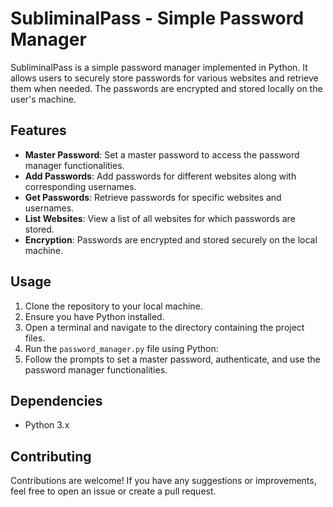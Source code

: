 # SubliminalPass - Simple Password Manager

SubliminalPass is a simple password manager implemented in Python. It allows users to securely store passwords for various websites and retrieve them when needed. The passwords are encrypted and stored locally on the user's machine.

## Features
- **Master Password**: Set a master password to access the password manager functionalities.
- **Add Passwords**: Add passwords for different websites along with corresponding usernames.
- **Get Passwords**: Retrieve passwords for specific websites and usernames.
- **List Websites**: View a list of all websites for which passwords are stored.
- **Encryption**: Passwords are encrypted and stored securely on the local machine.

## Usage
1. Clone the repository to your local machine.
2. Ensure you have Python installed.
3. Open a terminal and navigate to the directory containing the project files.
4. Run the `password_manager.py` file using Python:
5. Follow the prompts to set a master password, authenticate, and use the password manager functionalities.

## Dependencies
- Python 3.x

## Contributing
Contributions are welcome! If you have any suggestions or improvements, feel free to open an issue or create a pull request.

